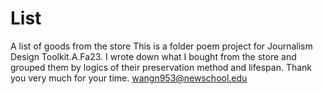 # List
A list of goods from the store
This is a folder poem project for Journalism Design Toolkit.A.Fa23.
I wrote down what I bought from the store and grouped them by logics of their preservation method and lifespan.
Thank you very much for your time.
wangn953@newschool.edu
